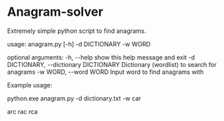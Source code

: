 # Anagram-solver
Extremely simple python script to find anagrams.

usage: anagram.py [-h] -d DICTIONARY -w WORD

optional arguments:
  -h, --help            show this help message and exit
  -d DICTIONARY, --dictionary DICTIONARY
                        Dictionary (wordlist) to search for anagrams
  -w WORD, --word WORD  Input word to find anagrams with
  
Example usage: 

python.exe anagram.py -d dictionary.txt -w car

arc
rac
rca

